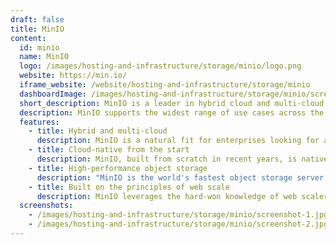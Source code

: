 ```yaml
---
draft: false
title: MinIO
content:
  id: minio
  name: MinIO
  logo: /images/hosting-and-infrastructure/storage/minio/logo.png
  website: https://min.io/
  iframe_website: /website/hosting-and-infrastructure/storage/minio
  dashboardImage: /images/hosting-and-infrastructure/storage/minio/screenshot-1.jpg
  short_description: MinIO is a leader in hybrid cloud and multi-cloud object storage.
  description: MinIO supports the widest range of use cases across the largest number of environments. Cloud native since inception, its software-defined suite runs seamlessly in the public cloud, private cloud and at the edge. With industry-leading performance and scalability, MinIO can deliver a range of use cases from AI/ML, analytics, backup/restore and modern web and mobile apps.
  features:
    - title: Hybrid and multi-cloud
      description: MinIO is a natural fit for enterprises looking for a consistent, performant and scalable object store for their hybrid cloud strategies. Kubernetes-native by design, S3 compatible from inception, MinIO has more than 7.7m instances running in AWS, Azure and GCP – more than the rest of the private cloud combined. When added to millions of private cloud instances and extensive edge deployments, MinIO is the hybrid cloud leader.
    - title: Cloud-native from the start
      description: MinIO, built from scratch in recent years, is native to the technologies and architectures that define the cloud, including containerization, orchestration with Kubernetes, microservices and multi-tenancy. No other object store is more Kubernetes-friendly.
    - title: High-performance object storage
      description: "MinIO is the world's fastest object storage server. With read/write speeds of 183 GB/s and 171 GB/s on standard hardware, object storage can operate as the primary storage tier for a diverse set of workloads, including Spark, Presto, TensorFlow and H2O.ai, as well as a replacement for Hadoop HDFS."
    - title: Built on the principles of web scale
      description: MinIO leverages the hard-won knowledge of web scalers to bring a simple scaling model to object storage. Scaling starts with a single cluster that can be federated with other MinIO clusters to create a global namespace, spanning multiple datacenters if needed. It is one of the reasons that more than half the Fortune 500 run MinIO.
  screenshots:
    - /images/hosting-and-infrastructure/storage/minio/screenshot-1.jpg
    - /images/hosting-and-infrastructure/storage/minio/screenshot-2.jpg
---
```

